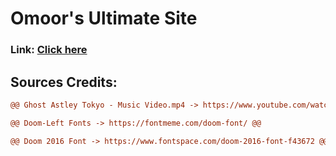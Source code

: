 # Omoor's Ultimate Site

### Link: [Click here](https://omoorion.github.io/UltiSite/)

## Sources Credits:

```diff
@@ Ghost Astley Tokyo - Music Video.mp4 -> https://www.youtube.com/watch?v=aYsgsSo1aow @@

@@ Doom-Left Fonts -> https://fontmeme.com/doom-font/ @@

@@ Doom 2016 Font -> https://www.fontspace.com/doom-2016-font-f43672 @@
```
